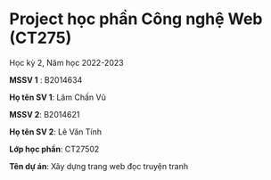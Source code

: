 # Project học phần Công nghệ Web (CT275)

Học kỳ 2, Năm học 2022-2023

**MSSV 1** : B2014634

**Họ tên SV 1**: Lâm Chấn Vũ

**MSSV 2**: B2014621

**Họ tên SV 2**: Lê Văn Tính

**Lớp học phần**: CT27502

**Tên dự án**: Xây dựng trang web đọc truyện tranh
